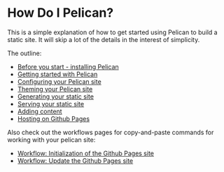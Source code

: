 # How Do I Pelican?

This is a simple explanation of how to get started
using Pelican to build a static site.
It will skip a lot of the details in the 
interest of simplicity.

The outline:

* [Before you start - installing Pelican](Before.md)
* [Getting started with Pelican](Getting.md)
* [Configuring your Pelican site](Configuring.md)
* [Theming your Pelican site](Theming.md)
* [Generating your static site](Generating.md)
* [Serving your static site](Serving.md)
* [Adding content](Adding.md)
* [Hosting on Github Pages](Hosting.md)

Also check out the workflows pages for 
copy-and-paste commands for working with
your pelican site:

* [Workflow: Initialization of the Github Pages site](WorkflowInit.md)
* [Workflow: Update the Github Pages site](WorkflowUpdate.md)

